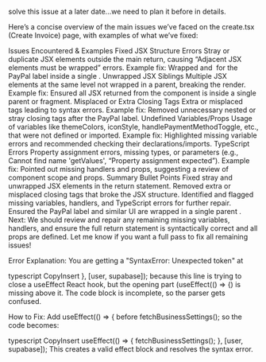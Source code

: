 solve this issue at a later date...we need to plan it before in details. 

Here’s a concise overview of the main issues we’ve faced on the create.tsx (Create Invoice) page, with examples of what we’ve fixed:

Issues Encountered & Examples Fixed
JSX Structure Errors
Stray or duplicate JSX elements outside the main return, causing “Adjacent JSX elements must be wrapped” errors.
Example fix: Wrapped <Text> and <Image> for the PayPal label inside a single <View>.
Unwrapped JSX Siblings
Multiple JSX elements at the same level not wrapped in a parent, breaking the render.
Example fix: Ensured all JSX returned from the component is inside a single parent <View> or fragment.
Misplaced or Extra Closing Tags
Extra </View> or misplaced tags leading to syntax errors.
Example fix: Removed unnecessary nested or stray closing tags after the PayPal label.
Undefined Variables/Props
Usage of variables like themeColors, iconStyle, handlePaymentMethodToggle, etc., that were not defined or imported.
Example fix: Highlighted missing variable errors and recommended checking their declarations/imports.
TypeScript Errors
Property assignment errors, missing types, or parameters (e.g., Cannot find name 'getValues', “Property assignment expected”).
Example fix: Pointed out missing handlers and props, suggesting a review of component scope and props.
Summary Bullet Points
Fixed stray and unwrapped JSX elements in the return statement.
Removed extra or misplaced closing tags that broke the JSX structure.
Identified and flagged missing variables, handlers, and TypeScript errors for further repair.
Ensured the PayPal label and similar UI are wrapped in a single parent <View>.
Next:
We should review and repair any remaining missing variables, handlers, and ensure the full return statement is syntactically correct and all props are defined. Let me know if you want a full pass to fix all remaining issues!


Error Explanation:
You are getting a "SyntaxError: Unexpected token" at

typescript
CopyInsert
}, [user, supabase]);
because this line is trying to close a useEffect React hook, but the opening part (useEffect(() => {) is missing above it. The code block is incomplete, so the parser gets confused.

How to Fix:
Add useEffect(() => { before fetchBusinessSettings(); so the code becomes:

typescript
CopyInsert
useEffect(() => {
  fetchBusinessSettings();
}, [user, supabase]);
This creates a valid effect block and resolves the syntax error.